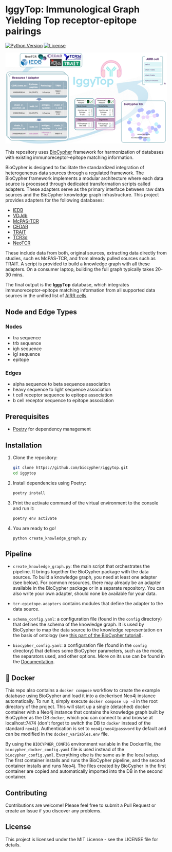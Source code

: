 # IggyTop: **I**mmunolo**g**ical **G**raph **Y**ielding **Top** receptor-epitope pairings

[![Python Version](https://img.shields.io/badge/python-3.10+-blue.svg)](https://www.python.org/downloads/)
[![License](https://img.shields.io/badge/license-MIT-green.svg)](LICENSE)

![figure1](./overview.png)

This repository uses [BioCypher](https://biocypher.org) framework for harmonization of databases with existing immunoreceptor-epitope matching information.

BioCypher is designed to facilitate the standardized integration of heterogeneous data sources through a regulated framework. The BioCypher framework implements a modular architecture where each data source is processed through dedicated transformation scripts called adapters. These adapters serve as the primary interface between raw data sources and the BioCypher knowledge graph infrastructure. This project provides adapters for the following databases:

- [IEDB](https://www.iedb.org/)
- [VDJdb](https://github.com/antigenomics/vdjdb-db)
- [McPAS-TCR](https://friedmanlab.weizmann.ac.il/McPAS-TCR/)
- [CEDAR](https://cedar.iedb.org/home_v3.php)
- [TRAIT](https://pgx.zju.edu.cn/traitdb/)
- [TCR3d](https://tcr3d.ibbr.umd.edu/)
- [NeoTCR](https://github.com/lyotvincent/NeoTCR?tab=readme-ov-file)

These include data from both, original sources, extracting data directly from studies, such es McPAS-TCR, and from already pulled sources such as TRAIT.
A script is provided to build a knowledge graph with all these adapters. On a consumer laptop, building the full graph typically takes 20-30 mins.

The final output is the **IggyTop** database, which integrates immunoreceptor-epitope matching information from all supported data sources in the unified list of [AIRR cells](https://scirpy.scverse.org/en/stable/generated/scirpy.io.AirrCell.html).

## Node and Edge Types
### Nodes
- tra sequence
- trb sequence
- igh sequence
- igl sequence
- epitope

### Edges
- alpha sequence to beta sequence association
- heavy sequence to light sequence association
- t cell receptor sequence to epitope association
- b cell receptor sequence to epitope association

## Prerequisites

- [Poetry](https://python-poetry.org) for dependency management

## Installation

1. Clone the repository:
   ```bash
   git clone https://github.com/biocypher/iggytop.git
   cd iggytop
   ```

2. Install dependencies using Poetry:
   ```bash
   poetry install
   ```

3. Print the activate command of the virtual environment to the console and run it:
   ```bash
   poetry env activate
   ```

4. You are ready to go!
    ```{bash}
    python create_knowledge_graph.py
    ```

## Pipeline

- `create_knowledge_graph.py`: the main script that orchestrates the pipeline.
It brings together the BioCypher package with the data sources. To build a
knowledge graph, you need at least one adapter (see below). For common
resources, there may already be an adapter available in the BioCypher package or
in a separate repository. You can also write your own adapter, should none be
available for your data.

- `tcr-epiotope.adapters` contains modules that define the adapter to the data source.

- `schema_config.yaml`: a configuration file (found in the `config` directory)
that defines the schema of the knowledge graph. It is used by BioCypher to map
the data source to the knowledge representation on the basis of ontology (see
[this part of the BioCypher
tutorial](https://biocypher.org/tutorial-ontology.html)).

- `biocypher_config.yaml`: a configuration file (found in the `config`
directory) that defines some BioCypher parameters, such as the mode, the
separators used, and other options. More on its use can be found in the
[Documentation](https://biocypher.org/installation.html#configuration).

## 🐳 Docker

This repo also contains a `docker compose` workflow to create the example
database using BioCypher and load it into a dockerised Neo4j instance
automatically. To run it, simply execute `docker compose up -d` in the root
directory of the project. This will start up a single (detached) docker
container with a Neo4j instance that contains the knowledge graph built by
BioCypher as the DB `docker`, which you can connect to and browse at
localhost:7474 (don't forget to switch the DB to `docker` instead of the
standard `neo4j`). Authentication is set to `neo4j/neo4jpassword` by default
and can be modified in the `docker_variables.env` file.

By using the `BIOCYPHER_CONFIG` environment variable in the Dockerfile, the
`biocypher_docker_config.yaml` file is used instead of the
`biocypher_config.yaml`. Everything else is the same as in the local setup. The
first container installs and runs the BioCypher pipeline, and the second
container installs and runs Neo4j. The files created by BioCypher in the first
container are copied and automatically imported into the DB in the second
container.

## Contributing

Contributions are welcome! Please feel free to submit a Pull Request or create
an Issue if you discover any problems.

## License

This project is licensed under the MIT License - see the LICENSE file for
details.
